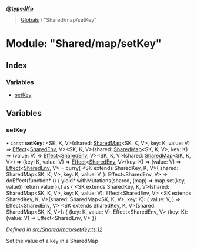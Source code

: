 **[@typed/fp](../README.md)**

> [Globals](../globals.md) / "Shared/map/setKey"

# Module: "Shared/map/setKey"

## Index

### Variables

* [setKey](_shared_map_setkey_.md#setkey)

## Variables

### setKey

• `Const` **setKey**: \<SK, K, V>(shared: [SharedMap](../interfaces/_shared_map_sharedmap_.sharedmap.md)\<SK, K, V>, key: K, value: V) => [Effect](_effect_effect_.effect.md)\<[SharedEnv](../interfaces/_shared_core_services_sharedenv_.sharedenv.md), V>\<SK, K, V>(shared: [SharedMap](../interfaces/_shared_map_sharedmap_.sharedmap.md)\<SK, K, V>, key: K) => (value: V) => [Effect](_effect_effect_.effect.md)\<[SharedEnv](../interfaces/_shared_core_services_sharedenv_.sharedenv.md), V>\<SK, K, V>(shared: [SharedMap](../interfaces/_shared_map_sharedmap_.sharedmap.md)\<SK, K, V>) => (key: K, value: V) => [Effect](_effect_effect_.effect.md)\<[SharedEnv](../interfaces/_shared_core_services_sharedenv_.sharedenv.md), V>(key: K) => (value: V) => [Effect](_effect_effect_.effect.md)\<[SharedEnv](../interfaces/_shared_core_services_sharedenv_.sharedenv.md), V> = curry( \<SK extends SharedKey, K, V>( shared: SharedMap\<SK, K, V>, key: K, value: V, ): Effect\<SharedEnv, V> => doEffect(function* () { yield* withMutations(shared, (map) => map.set(key, value)) return value }),) as { \<SK extends SharedKey, K, V>(shared: SharedMap\<SK, K, V>, key: K, value: V): Effect\<SharedEnv, V> \<SK extends SharedKey, K, V>(shared: SharedMap\<SK, K, V>, key: K): ( value: V, ) => Effect\<SharedEnv, V> \<SK extends SharedKey, K, V>(shared: SharedMap\<SK, K, V>): { (key: K, value: V): Effect\<SharedEnv, V> (key: K): (value: V) => Effect\<SharedEnv, V> }}

*Defined in [src/Shared/map/setKey.ts:12](https://github.com/TylorS/typed-fp/blob/f27ba3e/src/Shared/map/setKey.ts#L12)*

Set the value of a key in a SharedMap

